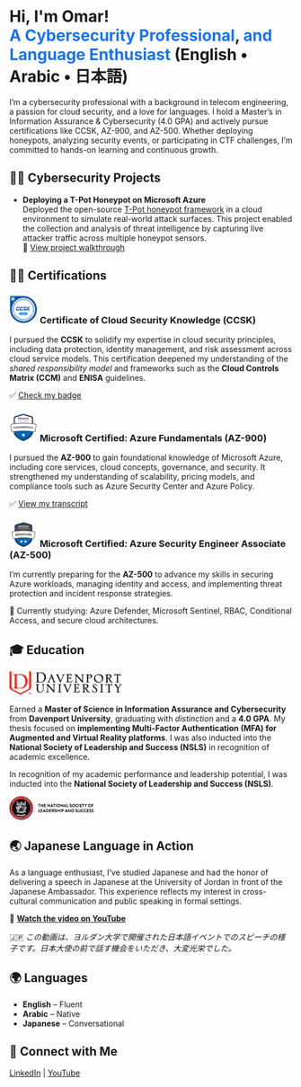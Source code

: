  <h1>Hi, I'm Omar!<br/>
  <span style="color: #1a73e8;"> A Cybersecurity Professional</span>,
  <span style="color: #1a73e8;">and Language Enthusiast</span> (English • Arabic • 日本語)
</h1>


<p>
  I’m a cybersecurity professional with a background in telecom engineering, a passion for cloud security, and a love for languages. I hold a Master’s in Information Assurance & Cybersecurity (4.0 GPA) and actively pursue certifications like CCSK, AZ-900, and AZ-500. Whether deploying honeypots, analyzing security events, or participating in CTF challenges, I’m committed to hands-on learning and continuous growth.
</p>

  

  <h2>👨‍💻 Cybersecurity Projects</h2>
  <ul>
    <li>
      <strong>Deploying a T-Pot Honeypot on Microsoft Azure</strong><br/>
      Deployed the open-source <a href="https://github.com/telekom-security/tpotce" target="_blank">T-Pot honeypot framework</a> in a cloud environment to simulate real-world attack surfaces. This project enabled the collection and analysis of threat intelligence by capturing live attacker traffic across multiple honeypot sensors.<br/>
      🎥 <a href="https://youtu.be/d71xenzgNo0" target="_blank">View project walkthrough</a>
    </li>
  </ul>

  <h2>👨‍💻 Certifications</h2>

  <h3 class="cert-title">
    <img src="https://raw.githubusercontent.com/omaral-fayyadh/Omar-Cyber-Profile/main/assets/img/certificate-of-cloud-security-knowledge-v-5.png" alt="CCSK Badge" width="50"/>
    <span>Certificate of Cloud Security Knowledge (CCSK)</span>
  </h3>
  <p>
    I pursued the <strong>CCSK</strong> to solidify my expertise in cloud security principles, including data protection, identity management, and risk assessment across cloud service models. This certification deepened my understanding of the <em>shared responsibility model</em> and frameworks such as the <strong>Cloud Controls Matrix (CCM)</strong> and <strong>ENISA</strong> guidelines.
  </p>
  <p>
    ✅ <a href="https://www.credly.com/badges/9f56e3cc-c396-4e90-872a-8bc2228634d8" target="_blank">Check my badge</a>
  </p>

  <h3 class="cert-title">
    <img src="https://raw.githubusercontent.com/omaral-fayyadh/Omar-Cyber-Profile/main/assets/img/AZ-900%20BADGE.jpg" alt="AZ-900 Badge" width="50"/>
    <span>Microsoft Certified: Azure Fundamentals (AZ-900)</span>
  </h3>
  <p>
    I pursued the <strong>AZ-900</strong> to gain foundational knowledge of Microsoft Azure, including core services, cloud concepts, governance, and security. It strengthened my understanding of scalability, pricing models, and compliance tools such as Azure Security Center and Azure Policy.
  </p>
  <p>
    ✅ <a href="https://learn.microsoft.com/en-us/users/omaralfayyadh-0997/transcript/7k13gs19el4jw8j" target="_blank">View my transcript</a>
  </p>

  <h3 class="cert-title">
    <img src="https://raw.githubusercontent.com/omaral-fayyadh/Omar-Cyber-Profile/main/assets/img/az-500-training-azure.webp" alt="AZ-500 Badge" width="50"/>
    <span>Microsoft Certified: Azure Security Engineer Associate (AZ-500)</span>
  </h3>
  <p>
    I’m currently preparing for the <strong>AZ-500</strong> to advance my skills in securing Azure workloads, managing identity and access, and implementing threat protection and incident response strategies.
  </p>
  <p>
    📘 Currently studying: Azure Defender, Microsoft Sentinel, RBAC, Conditional Access, and secure cloud architectures.
  </p>

  <h2>🎓 Education</h2>
  <p>
    <img src="https://raw.githubusercontent.com/omaral-fayyadh/Omar-Cyber-Profile/main/assets/img/DU%20LOGO.webp" alt="Davenport University Logo" width="200"/>
  </p>
  <p>
    Earned a <strong>Master of Science in Information Assurance and Cybersecurity</strong> from <strong>Davenport University</strong>, graduating with <em>distinction</em> and a <strong>4.0 GPA</strong>. My thesis focused on <strong>implementing Multi-Factor Authentication (MFA) for Augmented and Virtual Reality platforms</strong>. I was also inducted into the <strong>National Society of Leadership and Success (NSLS)</strong> in recognition of academic excellence.
  </p>

<p>
  In recognition of my academic performance and leadership potential, I was inducted into the <strong>National Society of Leadership and Success (NSLS)</strong>.
</p>
  
  <p>
    <img src="https://raw.githubusercontent.com/omaral-fayyadh/Omar-Cyber-Profile/main/assets/img/NSLS%20LOGO.png" alt="NSLS Logo" width="150"/>
  </p>

  
  <h2>🌏 Japanese Language in Action</h2>
<p>
  As a language enthusiast, I’ve studied Japanese and had the honor of delivering a speech in Japanese at the University of Jordan in front of the Japanese Ambassador. This experience reflects my interest in cross-cultural communication and public speaking in formal settings.
</p>
<p>
  🎥 <a href="https://www.youtube.com/watch?v=DakeCiT-wnk" target="_blank"><strong>Watch the video on YouTube</strong></a>
</p>
<p>
  🇯🇵 <em>この動画は、ヨルダン大学で開催された日本語イベントでのスピーチの様子です。日本大使の前で話す機会をいただき、大変光栄でした。</em>
</p>

<h2>🌍 Languages</h2>
<ul class="language-list">
  <li><strong>English</strong> – Fluent</li>
  <li><strong>Arabic</strong> – Native</li>
  <li><strong>Japanese</strong> – Conversational</li>
</ul>


<h2>📳 Connect with Me</h2>
  <p>
    <a href="https://linkedin.com/in/omaralfayyadh/" target="_blank">LinkedIn</a> |
    <a href="https://www.youtube.com/@omaral-fayyadh4307" target="_blank">YouTube</a> 
    
  </p>

